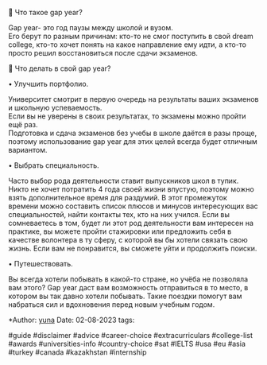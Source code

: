 
📌 Что такое gap year?  
  
  
Gap year- это год паузы между школой и вузом.  
Его берут по разным причинам: кто-то не смог поступить в свой dream college, кто-то хочет понять на какое направление ему идти, а кто-то просто решил восстановиться после сдачи экзаменов.  
  
  
📌 Что делать в свой gap year?  
  
  
• Улучшить портфолио.  
  
Университет смотрит в первую очередь на результаты ваших экзаменов и школьную успеваемость.  
Если вы не уверены в своих результатах, то экзамены можно пройти ещё раз.  
Подготовка и сдача экзаменов без учебы в школе даётся в разы проще, поэтому использование gap year для этих целей всегда будет отличным вариантом.  
  
  
• Выбрать специальность.  
  
Часто выбор рода деятельности ставит выпускников школ в тупик. Никто не хочет потратить 4 года своей жизни впустую, поэтому можно взять дополнительное время для раздумий. В этот промежуток времени можно составить список плюсов и минусов интересующих вас специальностей, найти контакты тех, кто на них учился. Если вы сомневаетесь в том, будет ли этот род деятельности вам интересен на практике, вы можете пройти стажировки или предложить себя в качестве волонтера в ту сферу, с которой вы бы хотели связать свою жизнь. Если вам не понравится, вы сможете уйти и продолжить поиски.  
  
  
• Путешествовать.  
  
Вы всегда хотели побывать в какой-то стране, но учёба не позволяла вам этого? Gap year даст вам возможность отправиться в то место, в котором вы так давно хотели побывать. Такие поездки помогут вам набраться сил и вдохновения перед новым учебным годом.



*Author: [yuna](https://t.me/auilt)
Date: 02-08-2023
tags:

#guide 
#disclaimer
#advice
#career-choice
#extracurriculars
#college-list
#awards
#universities-info
#country-choice 
#sat
#IELTS
#usa
#eu
#asia
#turkey
#canada
#kazakhstan
#internship 









